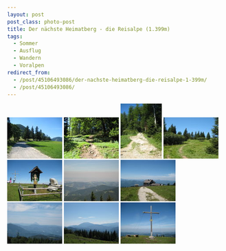 ```yaml
---
layout: post
post_class: photo-post
title: Der nächste Heimatberg - die Reisalpe (1.399m)
tags:
  - Sommer
  - Ausflug
  - Wandern
  - Voralpen
redirect_from:
  - /post/45106493086/der-nachste-heimatberg-die-reisalpe-1-399m/
  - /post/45106493086/
---
```

[![](/photos/2012-08-15-01-th.jpg)](/photos/2012-08-15-01-hd.jpg)
[![](/photos/2012-08-15-02-th.jpg)](/photos/2012-08-15-02-hd.jpg)
[![](/photos/2012-08-15-03-th.jpg)](/photos/2012-08-15-03-hd.jpg)
[![](/photos/2012-08-15-04-th.jpg)](/photos/2012-08-15-04-hd.jpg)
[![](/photos/2012-08-15-05-th.jpg)](/photos/2012-08-15-05-hd.jpg)
[![](/photos/2012-08-15-06-th.jpg)](/photos/2012-08-15-06-hd.jpg)
[![](/photos/2012-08-15-07-th.jpg)](/photos/2012-08-15-07-hd.jpg)
[![](/photos/2012-08-15-08-th.jpg)](/photos/2012-08-15-08-hd.jpg)
[![](/photos/2012-08-15-09-th.jpg)](/photos/2012-08-15-09-hd.jpg)
[![](/photos/2012-08-15-10-th.jpg)](/photos/2012-08-15-10-hd.jpg)
